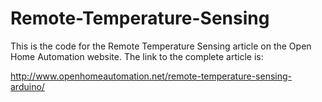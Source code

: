 Remote-Temperature-Sensing
==========================

This is the code for the Remote Temperature Sensing article on the Open Home Automation website. The link to the complete article is:

http://www.openhomeautomation.net/remote-temperature-sensing-arduino/
